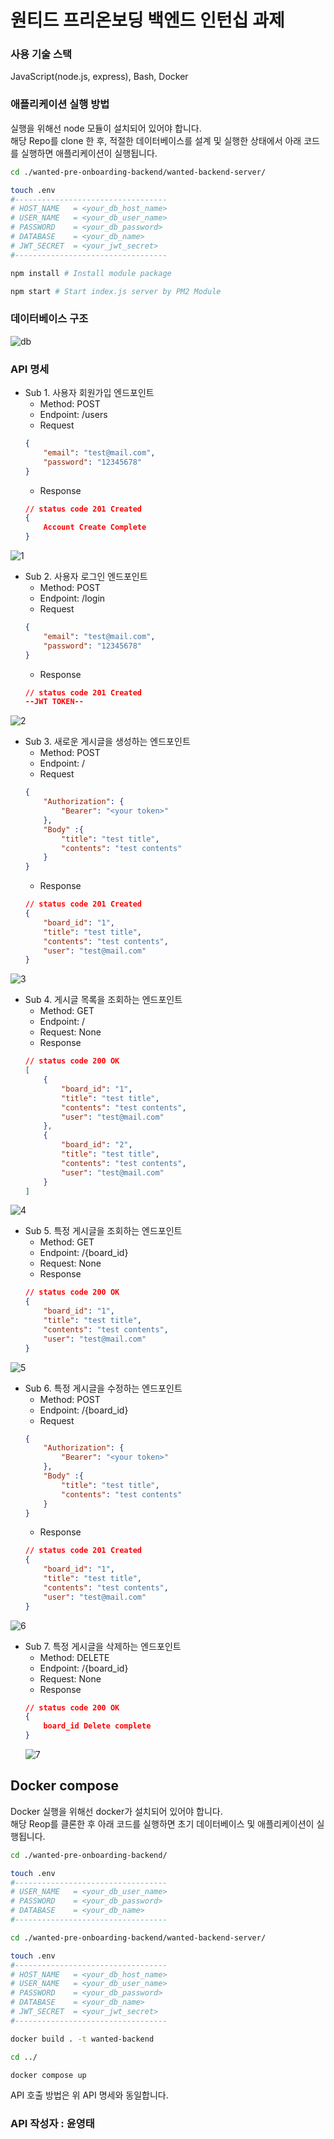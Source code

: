 # 원티드 프리온보딩 백엔드 인턴십 과제

### 사용 기술 스택
JavaScript(node.js, express), Bash, Docker


### 애플리케이션 실행 방법
실행을 위해선 node 모듈이 설치되어 있어야 합니다.  
해당 Repo를 clone 한 후, 적절한 데이터베이스를 설계 및 실행한 상태에서 아래 코드를 실행하면 애플리케이션이 실행됩니다.
```bash
cd ./wanted-pre-onboarding-backend/wanted-backend-server/

touch .env
#----------------------------------
# HOST_NAME   = <your_db_host_name>
# USER_NAME   = <your_db_user_name>
# PASSWORD    = <your_db_password>
# DATABASE    = <your_db_name>
# JWT_SECRET  = <your_jwt_secret>
#----------------------------------

npm install # Install module package

npm start # Start index.js server by PM2 Module
```

### 데이터베이스 구조
![db](https://github.com/ElKna/wanted-pre-onboarding-backend/assets/87401709/03497f89-cb24-476c-a2ac-3a62d7ed0d09)

### API 명세
- Sub 1. 사용자 회원가입 엔드포인트
    - Method: POST
    - Endpoint: /users
    - Request
    ```JSON
    {
        "email": "test@mail.com",
        "password": "12345678"
    }
    ```
    - Response
    ```JSON
    // status code 201 Created
    {
        Account Create Complete
    }
    ```
![1](https://github.com/ElKna/wanted-pre-onboarding-backend/assets/87401709/6552794a-7dfe-45d6-bcff-156bb56fcbc4)

- Sub 2. 사용자 로그인 엔드포인트
    - Method: POST
    - Endpoint: /login
    - Request
    ```JSON
    {
        "email": "test@mail.com",
        "password": "12345678"
    }
    ```
    - Response
    ```JSON
    // status code 201 Created
    --JWT TOKEN--
    ```
![2](https://github.com/ElKna/wanted-pre-onboarding-backend/assets/87401709/713bf372-e786-4bd0-823c-9bd3fa517034)

- Sub 3. 새로운 게시글을 생성하는 엔드포인트
    - Method: POST
    - Endpoint: /
    - Request
    ```JSON
    {
        "Authorization": {
            "Bearer": "<your token>"
        },
        "Body" :{
            "title": "test title",
            "contents": "test contents"
        }
    }
    ```
    - Response
    ```JSON
    // status code 201 Created
    {
        "board_id": "1",
        "title": "test title",
        "contents": "test contents",
        "user": "test@mail.com"
    }
    ```
![3](https://github.com/ElKna/wanted-pre-onboarding-backend/assets/87401709/698f848a-4de5-41a1-af84-774055e9e552)

- Sub 4. 게시글 목록을 조회하는 엔드포인트
    - Method: GET
    - Endpoint: /
    - Request: None
    - Response
    ```JSON
    // status code 200 OK
    [
        {
            "board_id": "1",
            "title": "test title",
            "contents": "test contents",
            "user": "test@mail.com"
        },
        {
            "board_id": "2",
            "title": "test title",
            "contents": "test contents",
            "user": "test@mail.com"
        }
    ]
    ```
![4](https://github.com/ElKna/wanted-pre-onboarding-backend/assets/87401709/e1cc63d5-002b-4b58-bb71-8e8795665bfe)

- Sub 5. 특정 게시글을 조회하는 엔드포인트
    - Method: GET
    - Endpoint: /{board_id}
    - Request: None
    - Response
    ```JSON
    // status code 200 OK
    {
        "board_id": "1",
        "title": "test title",
        "contents": "test contents",
        "user": "test@mail.com"
    }
    ```
![5](https://github.com/ElKna/wanted-pre-onboarding-backend/assets/87401709/86181b8b-da04-4ddc-9dc8-5dce803461a2)

- Sub 6. 특정 게시글을 수정하는 엔드포인트
    - Method: POST
    - Endpoint: /{board_id}
    - Request
    ```JSON
    {
        "Authorization": {
            "Bearer": "<your token>"
        },
        "Body" :{
            "title": "test title",
            "contents": "test contents"
        }
    }
    ```
    - Response
    ```JSON
    // status code 201 Created
    {
        "board_id": "1",
        "title": "test title",
        "contents": "test contents",
        "user": "test@mail.com"
    }
    ```
![6](https://github.com/ElKna/wanted-pre-onboarding-backend/assets/87401709/433d4c01-be19-4d49-95e4-fe71f570b8f4)

- Sub 7. 특정 게시글을 삭제하는 엔드포인트
    - Method: DELETE
    - Endpoint: /{board_id}
    - Request: None
    - Response
    ```JSON
    // status code 200 OK
    {
        board_id Delete complete
    }
    ```
  ![7](https://github.com/ElKna/wanted-pre-onboarding-backend/assets/87401709/01738ce1-de8e-4071-8327-b9251303d456)

## Docker compose
Docker 실행을 위해선 docker가 설치되어 있어야 합니다.  
해당 Reop를 클론한 후 아래 코드를 실행하면 초기 데이터베이스 및 애플리케이션이 실행됩니다.
```bash
cd ./wanted-pre-onboarding-backend/

touch .env
#----------------------------------
# USER_NAME   = <your_db_user_name>
# PASSWORD    = <your_db_password>
# DATABASE    = <your_db_name>
#----------------------------------

cd ./wanted-pre-onboarding-backend/wanted-backend-server/

touch .env
#----------------------------------
# HOST_NAME   = <your_db_host_name>
# USER_NAME   = <your_db_user_name>
# PASSWORD    = <your_db_password>
# DATABASE    = <your_db_name>
# JWT_SECRET  = <your_jwt_secret>
#----------------------------------

docker build . -t wanted-backend

cd ../

docker compose up
```
API 호출 방법은 위 API 명세와 동일합니다.

### API 작성자 : 윤영태
